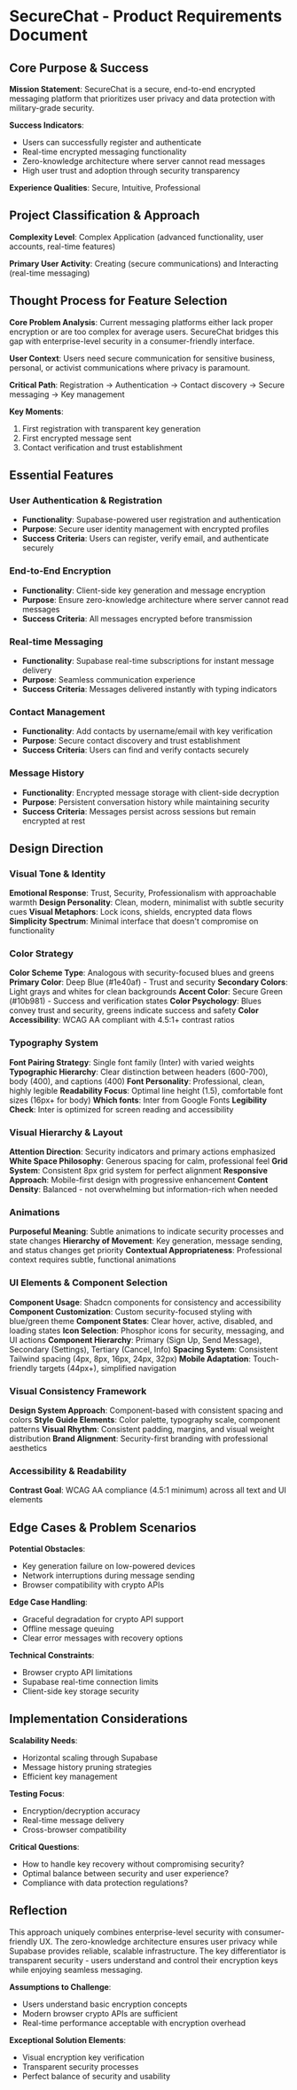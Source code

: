 # SecureChat - Product Requirements Document

## Core Purpose & Success

**Mission Statement**: SecureChat is a secure, end-to-end encrypted messaging platform that prioritizes user privacy and data protection with military-grade security.

**Success Indicators**: 
- Users can successfully register and authenticate
- Real-time encrypted messaging functionality
- Zero-knowledge architecture where server cannot read messages
- High user trust and adoption through security transparency

**Experience Qualities**: Secure, Intuitive, Professional

## Project Classification & Approach

**Complexity Level**: Complex Application (advanced functionality, user accounts, real-time features)

**Primary User Activity**: Creating (secure communications) and Interacting (real-time messaging)

## Thought Process for Feature Selection

**Core Problem Analysis**: Current messaging platforms either lack proper encryption or are too complex for average users. SecureChat bridges this gap with enterprise-level security in a consumer-friendly interface.

**User Context**: Users need secure communication for sensitive business, personal, or activist communications where privacy is paramount.

**Critical Path**: Registration → Authentication → Contact discovery → Secure messaging → Key management

**Key Moments**: 
1. First registration with transparent key generation
2. First encrypted message sent
3. Contact verification and trust establishment

## Essential Features

### User Authentication & Registration
- **Functionality**: Supabase-powered user registration and authentication
- **Purpose**: Secure user identity management with encrypted profiles
- **Success Criteria**: Users can register, verify email, and authenticate securely

### End-to-End Encryption
- **Functionality**: Client-side key generation and message encryption
- **Purpose**: Ensure zero-knowledge architecture where server cannot read messages
- **Success Criteria**: All messages encrypted before transmission

### Real-time Messaging
- **Functionality**: Supabase real-time subscriptions for instant message delivery
- **Purpose**: Seamless communication experience
- **Success Criteria**: Messages delivered instantly with typing indicators

### Contact Management
- **Functionality**: Add contacts by username/email with key verification
- **Purpose**: Secure contact discovery and trust establishment
- **Success Criteria**: Users can find and verify contacts securely

### Message History
- **Functionality**: Encrypted message storage with client-side decryption
- **Purpose**: Persistent conversation history while maintaining security
- **Success Criteria**: Messages persist across sessions but remain encrypted at rest

## Design Direction

### Visual Tone & Identity
**Emotional Response**: Trust, Security, Professionalism with approachable warmth
**Design Personality**: Clean, modern, minimalist with subtle security cues
**Visual Metaphors**: Lock icons, shields, encrypted data flows
**Simplicity Spectrum**: Minimal interface that doesn't compromise on functionality

### Color Strategy
**Color Scheme Type**: Analogous with security-focused blues and greens
**Primary Color**: Deep Blue (#1e40af) - Trust and security
**Secondary Colors**: Light grays and whites for clean backgrounds
**Accent Color**: Secure Green (#10b981) - Success and verification states
**Color Psychology**: Blues convey trust and security, greens indicate success and safety
**Color Accessibility**: WCAG AA compliant with 4.5:1+ contrast ratios

### Typography System
**Font Pairing Strategy**: Single font family (Inter) with varied weights
**Typographic Hierarchy**: Clear distinction between headers (600-700), body (400), and captions (400)
**Font Personality**: Professional, clean, highly legible
**Readability Focus**: Optimal line height (1.5), comfortable font sizes (16px+ for body)
**Which fonts**: Inter from Google Fonts
**Legibility Check**: Inter is optimized for screen reading and accessibility

### Visual Hierarchy & Layout
**Attention Direction**: Security indicators and primary actions emphasized
**White Space Philosophy**: Generous spacing for calm, professional feel
**Grid System**: Consistent 8px grid system for perfect alignment
**Responsive Approach**: Mobile-first design with progressive enhancement
**Content Density**: Balanced - not overwhelming but information-rich when needed

### Animations
**Purposeful Meaning**: Subtle animations to indicate security processes and state changes
**Hierarchy of Movement**: Key generation, message sending, and status changes get priority
**Contextual Appropriateness**: Professional context requires subtle, functional animations

### UI Elements & Component Selection
**Component Usage**: Shadcn components for consistency and accessibility
**Component Customization**: Custom security-focused styling with blue/green theme
**Component States**: Clear hover, active, disabled, and loading states
**Icon Selection**: Phosphor icons for security, messaging, and UI actions
**Component Hierarchy**: Primary (Sign Up, Send Message), Secondary (Settings), Tertiary (Cancel, Info)
**Spacing System**: Consistent Tailwind spacing (4px, 8px, 16px, 24px, 32px)
**Mobile Adaptation**: Touch-friendly targets (44px+), simplified navigation

### Visual Consistency Framework
**Design System Approach**: Component-based with consistent spacing and colors
**Style Guide Elements**: Color palette, typography scale, component patterns
**Visual Rhythm**: Consistent padding, margins, and visual weight distribution
**Brand Alignment**: Security-first branding with professional aesthetics

### Accessibility & Readability
**Contrast Goal**: WCAG AA compliance (4.5:1 minimum) across all text and UI elements

## Edge Cases & Problem Scenarios

**Potential Obstacles**: 
- Key generation failure on low-powered devices
- Network interruptions during message sending
- Browser compatibility with crypto APIs

**Edge Case Handling**: 
- Graceful degradation for crypto API support
- Offline message queuing
- Clear error messages with recovery options

**Technical Constraints**: 
- Browser crypto API limitations
- Supabase real-time connection limits
- Client-side key storage security

## Implementation Considerations

**Scalability Needs**: 
- Horizontal scaling through Supabase
- Message history pruning strategies
- Efficient key management

**Testing Focus**: 
- Encryption/decryption accuracy
- Real-time message delivery
- Cross-browser compatibility

**Critical Questions**: 
- How to handle key recovery without compromising security?
- Optimal balance between security and user experience?
- Compliance with data protection regulations?

## Reflection

This approach uniquely combines enterprise-level security with consumer-friendly UX. The zero-knowledge architecture ensures user privacy while Supabase provides reliable, scalable infrastructure. The key differentiator is transparent security - users understand and control their encryption keys while enjoying seamless messaging.

**Assumptions to Challenge**: 
- Users understand basic encryption concepts
- Modern browser crypto APIs are sufficient
- Real-time performance acceptable with encryption overhead

**Exceptional Solution Elements**: 
- Visual encryption key verification
- Transparent security processes
- Perfect balance of security and usability